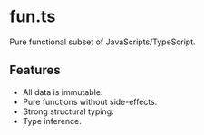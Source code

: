 # fun.ts
Pure functional subset of JavaScripts/TypeScript.

## Features

- All data is immutable.
- Pure functions without side-effects.
- Strong structural typing.
- Type inference.
